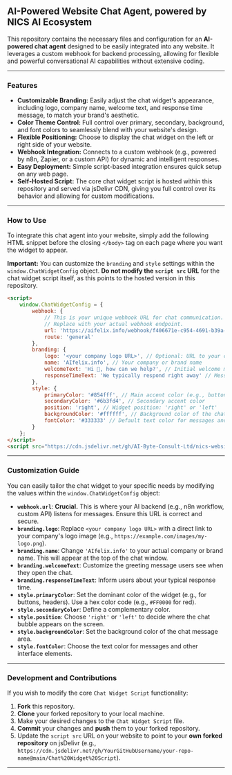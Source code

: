 ## AI-Powered Website Chat Agent, powered by NICS AI Ecosystem

This repository contains the necessary files and configuration for an **AI-powered chat agent** designed to be easily integrated into any website. It leverages a custom webhook for backend processing, allowing for flexible and powerful conversational AI capabilities without extensive coding.

---

### Features

* **Customizable Branding:** Easily adjust the chat widget's appearance, including logo, company name, welcome text, and response time message, to match your brand's aesthetic.
* **Color Theme Control:** Full control over primary, secondary, background, and font colors to seamlessly blend with your website's design.
* **Flexible Positioning:** Choose to display the chat widget on the left or right side of your website.
* **Webhook Integration:** Connects to a custom webhook (e.g., powered by n8n, Zapier, or a custom API) for dynamic and intelligent responses.
* **Easy Deployment:** Simple script-based integration ensures quick setup on any web page.
* **Self-Hosted Script:** The core chat widget script is hosted within this repository and served via jsDelivr CDN, giving you full control over its behavior and allowing for custom modifications.

---

### How to Use

To integrate this chat agent into your website, simply add the following HTML snippet before the closing `</body>` tag on each page where you want the widget to appear.

**Important:** You can customize the `branding` and `style` settings within the `window.ChatWidgetConfig` object. **Do not modify the `script src` URL** for the chat widget script itself, as this points to the hosted version in this repository.

```html
<script>
    window.ChatWidgetConfig = {
        webhook: {
            // This is your unique webhook URL for chat communication.
            // Replace with your actual webhook endpoint.
            url: 'https://aifelix.info/webhook/f406671e-c954-4691-b39a-66c90aa2f103/chat', 
            route: 'general'
        },
        branding: {
            logo: '<your company logo URL>', // Optional: URL to your company logo (e.g., https://yourcompany.com/logo.png)
            name: 'AIfelix.info', // Your company or brand name
            welcomeText: 'Hi 👋, how can we help?', // Initial welcome message shown to users
            responseTimeText: 'We typically respond right away' // Message about response time
        },
        style: {
            primaryColor: '#854fff', // Main accent color (e.g., button, header)
            secondaryColor: '#6b3fd4', // Secondary accent color
            position: 'right', // Widget position: 'right' or 'left'
            backgroundColor: '#ffffff', // Background color of the chat interface
            fontColor: '#333333' // Default text color for messages and interface elements
        }
    };
</script>
<script src="https://cdn.jsdelivr.net/gh/AI-Byte-Consult-Ltd/nics-website-chat-agent@main/Chat%20Widget%20Script"></script>
```

---

### Customization Guide

You can easily tailor the chat widget to your specific needs by modifying the values within the `window.ChatWidgetConfig` object:

* **`webhook.url`**: **Crucial.** This is where your AI backend (e.g., n8n workflow, custom API) listens for messages. Ensure this URL is correct and secure.
* **`branding.logo`**: Replace `<your company logo URL>` with a direct link to your company's logo image (e.g., `https://example.com/images/my-logo.png`).
* **`branding.name`**: Change `'AIfelix.info'` to your actual company or brand name. This will appear at the top of the chat window.
* **`branding.welcomeText`**: Customize the greeting message users see when they open the chat.
* **`branding.responseTimeText`**: Inform users about your typical response time.
* **`style.primaryColor`**: Set the dominant color of the widget (e.g., for buttons, headers). Use a hex color code (e.g., `#FF0000` for red).
* **`style.secondaryColor`**: Define a complementary color.
* **`style.position`**: Choose `'right'` or `'left'` to decide where the chat bubble appears on the screen.
* **`style.backgroundColor`**: Set the background color of the chat message area.
* **`style.fontColor`**: Choose the text color for messages and other interface elements.

---

### Development and Contributions

If you wish to modify the core `Chat Widget Script` functionality:

1.  **Fork** this repository.
2.  **Clone** your forked repository to your local machine.
3.  Make your desired changes to the `Chat Widget Script` file.
4.  **Commit** your changes and **push** them to your forked repository.
5.  Update the `script src` URL on your website to point to your **own forked repository** on jsDelivr (e.g., `https://cdn.jsdelivr.net/gh/YourGitHubUsername/your-repo-name@main/Chat%20Widget%20Script`).

---
